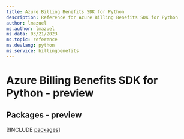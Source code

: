 ```yaml
---
title: Azure Billing Benefits SDK for Python
description: Reference for Azure Billing Benefits SDK for Python
author: lmazuel
ms.author: lmazuel
ms.data: 03/21/2023
ms.topic: reference
ms.devlang: python
ms.service: billingbenefits
---
```

# Azure Billing Benefits SDK for Python - preview
## Packages - preview
[!INCLUDE [packages](billing-benefits-index.md)]
